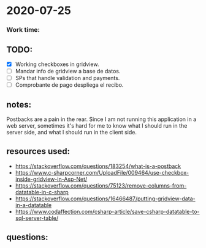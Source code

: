 # 2020-07-25

### Work time: 

## TODO:
- [x] Working checkboxes in gridview.
- [ ] Mandar info de gridview a base de datos.
- [ ] SPs that handle validation and payments.
- [ ] Comprobante de pago despliega el recibo.

## notes:
Postbacks are a pain in the rear. Since I am not running this application in a web server, sometimes it's hard for me to know what I should run in the server side, and what I should run in the client side.

## resources used:
- https://stackoverflow.com/questions/183254/what-is-a-postback
- https://www.c-sharpcorner.com/UploadFile/009464/use-checkbox-inside-gridview-in-Asp-Net/
- https://stackoverflow.com/questions/75123/remove-columns-from-datatable-in-c-sharp
- https://stackoverflow.com/questions/16466487/putting-gridview-data-in-a-datatable
- https://www.codaffection.com/csharp-article/save-csharp-datatable-to-sql-server-table/

## questions: